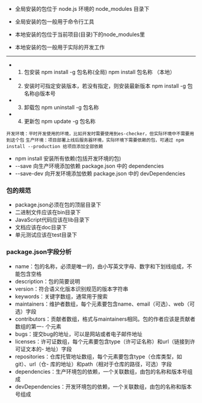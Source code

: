 * 全局安装的包位于 node.js 环境的 node_modules 目录下
* 全局安装的包一般用于命令行工具

* 本地安装的包位于当前项目(目录)下的node_modules里
* 本地安装的包一般用于实际的开发工作

-------------------------------------------------
* 1. 包安装
npm install -g 包名称(全局)
npm install 包名称 （本地）
* 2. 安装时可指定安装版本，若没有指定，则安装最新版本
npm install -g 包名称@版本号
* 3. 卸载包
npm uninstall -g 包名称
* 4. 更新包
npm update -g 包名称 

`开发环境：平时开发使用的环境，比如开发时需要使用到es-checker，但实际环境中不需要用到这个包`
`生产环境：项目部署上线后服务器环境，实际环境下需要依赖的包，可通过 npm install --production 给项目添加全部依赖`

* npm install 安装所有依赖(包括开发环境的包)
* --save  向生产环境添加依赖  package.json 中的 dependencies
* --save-dev 向开发环境添加依赖 package.json 中的 devDependencies

### 包的规范
- package.json必须在包的顶层目录下
- 二进制文件应该在bin目录下
- JavaScript代码应该在lib目录下
- 文档应该在doc目录下
- 单元测试应该在test目录下

### package.json字段分析
- name：包的名称，必须是唯一的，由小写英文字母、数字和下划线组成，不能包含空格
- description：包的简要说明
- version：符合语义化版本识别规范的版本字符串
- keywords：关键字数组，通常用于搜索
- maintainers：维护者数组，每个元素要包含name、email（可选）、web（可选）字段
- contributors：贡献者数组，格式与maintainers相同。包的作者应该是贡献者数组的第一- 个元素
- bugs：提交bug的地址，可以是网站或者电子邮件地址
- licenses：许可证数组，每个元素要包含type（许可证名称）和url（链接到许可证文本的- 地址）字段
- repositories：仓库托管地址数组，每个元素要包含type（仓库类型，如git）、url（仓- 库的地址）和path（相对于仓库的路径，可选）字段
- dependencies：生产环境包的依赖，一个关联数组，由包的名称和版本号组成
- devDependencies：开发环境包的依赖，一个关联数组，由包的名称和版本号组成